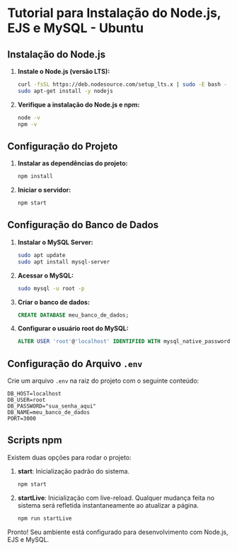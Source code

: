 # Tutorial para Instalação do Node.js, EJS e MySQL - Ubuntu

## Instalação do Node.js

1. **Instale o Node.js (versão LTS):**
    ```sh
    curl -fsSL https://deb.nodesource.com/setup_lts.x | sudo -E bash -
    sudo apt-get install -y nodejs
    ```

2. **Verifique a instalação do Node.js e npm:**
    ```sh
    node -v
    npm -v
    ```

## Configuração do Projeto

1. **Instalar as dependências do projeto:**
    ```sh
    npm install
    ```

2. **Iniciar o servidor:**
    ```sh
    npm start
    ```

## Configuração do Banco de Dados

1. **Instalar o MySQL Server:**
    ```sh
    sudo apt update
    sudo apt install mysql-server
    ```

2. **Acessar o MySQL:**
    ```sh
    sudo mysql -u root -p
    ```

3. **Criar o banco de dados:**
    ```sql
    CREATE DATABASE meu_banco_de_dados;
    ```

4. **Configurar o usuário root do MySQL:**
    ```sql
    ALTER USER 'root'@'localhost' IDENTIFIED WITH mysql_native_password BY 'sua_senha_aqui';
    ```

## Configuração do Arquivo `.env`

Crie um arquivo `.env` na raiz do projeto com o seguinte conteúdo:
```
DB_HOST=localhost
DB_USER=root
DB_PASSWORD="sua_senha_aqui"
DB_NAME=meu_banco_de_dados
PORT=3000
```

## Scripts npm

Existem duas opções para rodar o projeto:

1. **start**: Inicialização padrão do sistema.
    ```sh
    npm start
    ```

2. **startLive**: Inicialização com live-reload. Qualquer mudança feita no sistema será refletida instantaneamente ao atualizar a página.
    ```sh
    npm run startLive
    ```

Pronto! Seu ambiente está configurado para desenvolvimento com Node.js, EJS e MySQL.